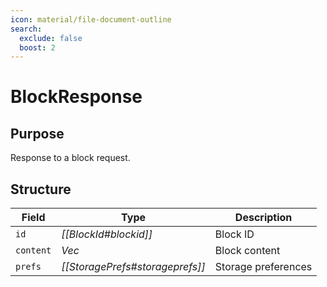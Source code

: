 ```yaml
---
icon: material/file-document-outline
search:
  exclude: false
  boost: 2
---
```


# BlockResponse

## Purpose

<!-- --8<-- [start:purpose] -->
Response to a block request.
<!-- --8<-- [end:purpose] -->

## Structure

| Field     | Type                            | Description         |
|-----------|---------------------------------|---------------------|
| `id`      | *[[BlockId#blockid]]*           | Block ID            |
| `content` | *Vec<u8>*                     | Block content       |
| `prefs`   | *[[StoragePrefs#storageprefs]]* | Storage preferences |
